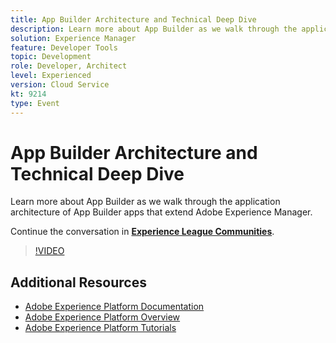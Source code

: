 ```yaml
---
title: App Builder Architecture and Technical Deep Dive
description: Learn more about App Builder as we walk through the application architecture of App Builder apps that extend Adobe Experience Manager.
solution: Experience Manager
feature: Developer Tools
topic: Development
role: Developer, Architect
level: Experienced
version: Cloud Service
kt: 9214
type: Event
---
```

# App Builder Architecture and Technical Deep Dive

Learn more about App Builder as we walk through the application architecture of App Builder apps that extend Adobe Experience Manager.

Continue the conversation in **[Experience League Communities](https://adobe.ly/3uragoI)**.

>[!VIDEO](https://video.tv.adobe.com/v/337709/?quality=12&learn=on&hidetitle=true)

## Additional Resources

- [Adobe Experience Platform Documentation](https://experienceleague.adobe.com/docs/experience-platform.html)
- [Adobe Experience Platform Overview](https://experienceleague.adobe.com/docs/experience-platform/landing/home.html)
- [Adobe Experience Platform Tutorials](https://experienceleague.adobe.com/docs/platform-learn/tutorials/overview.html?lang=en)
